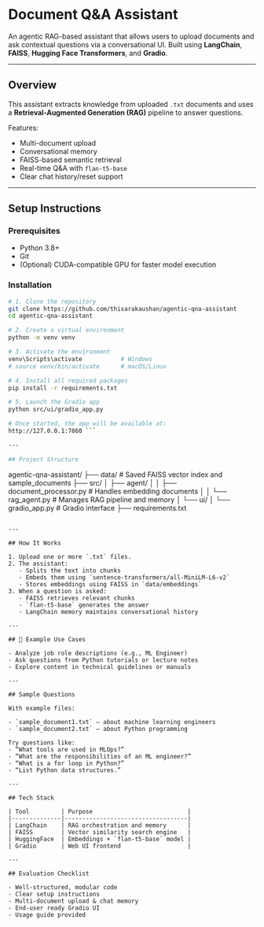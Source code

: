 # Document Q&A Assistant

An agentic RAG-based assistant that allows users to upload documents and ask contextual questions via a conversational UI. Built using **LangChain**, **FAISS**, **Hugging Face Transformers**, and **Gradio**.

---

## Overview

This assistant extracts knowledge from uploaded `.txt` documents and uses a **Retrieval-Augmented Generation (RAG)** pipeline to answer questions.

Features:
- Multi-document upload  
- Conversational memory  
- FAISS-based semantic retrieval  
- Real-time Q&A with `flan-t5-base`  
- Clear chat history/reset support

---

## Setup Instructions

### Prerequisites

- Python 3.8+
- Git
- (Optional) CUDA-compatible GPU for faster model execution

### Installation

```bash
# 1. Clone the repository
git clone https://github.com/thisarakaushan/agentic-qna-assistant
cd agentic-qna-assistant

# 2. Create a virtual environment
python -m venv venv

# 3. Activate the environment
venv\Scripts\activate           # Windows
# source venv/bin/activate      # macOS/Linux

# 4. Install all required packages
pip install -r requirements.txt

# 5. Launch the Gradio app
python src/ui/gradio_app.py

# Once started, the app will be available at:
http://127.0.0.1:7860 ```

---

## Project Structure

```
agentic-qna-assistant/
├── data/                     # Saved FAISS vector index and sample_documents
├── src/
│   ├── agent/
│   │   ├── document_processor.py    # Handles embedding documents
│   │   └── rag_agent.py             # Manages RAG pipeline and memory
│   └── ui/
│       └── gradio_app.py            # Gradio interface
├── requirements.txt

```

---

## How It Works

1. Upload one or more `.txt` files.
2. The assistant:
   - Splits the text into chunks
   - Embeds them using `sentence-transformers/all-MiniLM-L6-v2`
   - Stores embeddings using FAISS in `data/embeddings`
3. When a question is asked:
   - FAISS retrieves relevant chunks
   - `flan-t5-base` generates the answer
   - LangChain memory maintains conversational history

---

## 📘 Example Use Cases

- Analyze job role descriptions (e.g., ML Engineer)
- Ask questions from Python tutorials or lecture notes
- Explore content in technical guidelines or manuals

---

## Sample Questions

With example files:

- `sample_document1.txt` — about machine learning engineers  
- `sample_document2.txt` — about Python programming

Try questions like:
- “What tools are used in MLOps?”
- “What are the responsibilities of an ML engineer?”
- “What is a for loop in Python?”
- “List Python data structures.”

---

## Tech Stack

| Tool         | Purpose                           |
|--------------|-----------------------------------|
| LangChain    | RAG orchestration and memory      |
| FAISS        | Vector similarity search engine   |
| HuggingFace  | Embeddings + `flan-t5-base` model |
| Gradio       | Web UI frontend                   |

---

## Evaluation Checklist

- Well-structured, modular code  
- Clear setup instructions  
- Multi-document upload & chat memory  
- End-user ready Gradio UI  
- Usage guide provided
